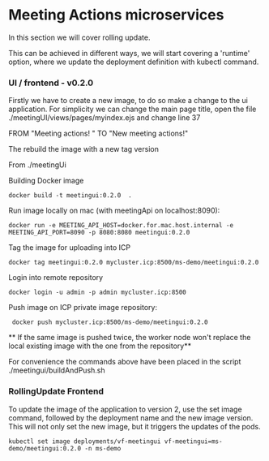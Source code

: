 # Meeting Actions microservices

In this section we will cover rolling update.

This can be achieved in different ways, we will start covering a 'runtime' option, where we update the deployment definition with kubectl command. 



### UI / frontend - v0.2.0

Firstly we have to create a new image, to do so make a change to the ui application.
For simplicity we can change the main page title, open the file ./meetingUI/views/pages/myindex.ejs and change line 37

FROM "Meeting actions! " TO "New meeting actions!"

The rebuild the image with a new tag version

  
From ./meetingUi  

Building Docker image
```
docker build -t meetingui:0.2.0  .
```

Run image locally on mac (with meetingApi on localhost:8090):
```
docker run -e MEETING_API_HOST=docker.for.mac.host.internal -e MEETING_API_PORT=8090 -p 8080:8080 meetingui:0.2.0
```

Tag the image for uploading into ICP
```
docker tag meetingui:0.2.0 mycluster.icp:8500/ms-demo/meetingui:0.2.0
```   

Login into remote repository
```
docker login -u admin -p admin mycluster.icp:8500
```  

Push image on ICP private image repository:
```
 docker push mycluster.icp:8500/ms-demo/meetingui:0.2.0
```  

** If the same image is pushed twice, the worker node won't replace the local existing image with the one from the repository**


For convenience the commands above have been placed in the script ./meetingui/buildAndPush.sh  


### RollingUpdate Frontend


To update the image of the application to version 2, use the set image command, followed by the deployment name and the new image version. This will not only set the new image, but it triggers the updates of the pods.

```
kubectl set image deployments/vf-meetingui vf-meetingui=ms-demo/meetingui:0.2.0 -n ms-demo
```